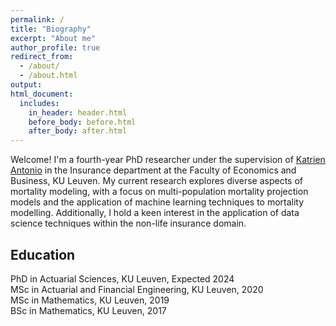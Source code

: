 ```yaml
---
permalink: /
title: "Biography"
excerpt: "About me"
author_profile: true
redirect_from: 
  - /about/
  - /about.html
output:
html_document:
  includes:
    in_header: header.html
    before_body: before.html
    after_body: after.html
---
```


Welcome! I'm a fourth-year PhD researcher under the supervision of <a href="https://katrienantonio.github.io">Katrien Antonio</a> in the Insurance department at the Faculty of Economics and Business, KU Leuven. My current research explores diverse aspects of mortality modeling, with a focus on multi-population mortality projection models and the application of machine learning techniques to mortality modelling. Additionally, I hold a keen interest in the application of data science techniques within the non-life insurance domain.

## Education
<i class="fa fa-graduation-cap" aria-hidden="true"></i> PhD in Actuarial Sciences, KU Leuven, Expected 2024  
<i class="fa fa-graduation-cap" aria-hidden="true"></i> MSc in Actuarial and Financial Engineering, KU Leuven, 2020  
<i class="fa fa-graduation-cap" aria-hidden="true"></i> MSc in Mathematics, KU Leuven, 2019    
<i class="fa fa-graduation-cap" aria-hidden="true"></i> BSc in Mathematics, KU Leuven, 2017   



